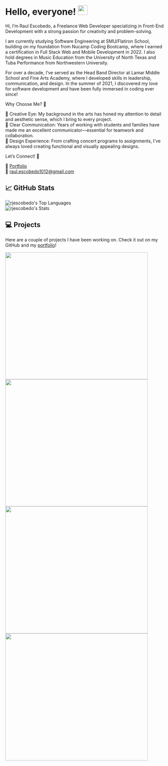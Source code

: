 # Hello, everyone! <img src="https://raw.githubusercontent.com/MartinHeinz/MartinHeinz/master/wave.gif" width="30px">

Hi, I’m Raul Escobedo, a Freelance Web Developer specializing in Front-End Development with a strong passion for creativity and problem-solving.

I am currently studying Software Engineering at SMU/Flatiron School, building on my foundation from Nucamp Coding Bootcamp, where I earned a certification in Full Stack Web and Mobile Development in 2022. I also hold degrees in Music Education from the University of North Texas and Tuba Performance from Northwestern University.

For over a decade, I’ve served as the Head Band Director at Lamar Middle School and Fine Arts Academy, where I developed skills in leadership, communication, and design. In the summer of 2021, I discovered my love for software development and have been fully immersed in coding ever since!

Why Choose Me? 🌟

🎨 Creative Eye: My background in the arts has honed my attention to detail and aesthetic sense, which I bring to every project.</br>
💬 Clear Communication: Years of working with students and families have made me an excellent communicator—essential for teamwork and collaboration.</br>
📄 Design Experience: From crafting concert programs to assignments, I’ve always loved creating functional and visually appealing designs.

Let’s Connect! 🔗

📁 <a href="https://raulescobedo-portfolio.netlify.app/" target="_blank">Portfolio</a></br>
📧 <a href="mailto:raul.escobedo1012@gmail.com">raul.escobedo1012@gmail.com</a>

## &#x1f4c8; GitHub Stats
![rjescobedo's Top Languages](https://github-readme-stats.vercel.app/api/top-langs/?username=rjescobedo&theme=algolia&show_icons=true&hide_border=false&layout=compact) </br>
![rjescobedo's Stats](https://github-readme-stats.vercel.app/api?username=rjescobedo&theme=algolia&show_icons=true&hide_border=false&count_private=true)




## &#x1F4BB; Projects

Here are a couple of projects I have been working on. Check it out on my GitHub and my <a href="https://raulescobedo-portfolio.netlify.app/" target="_blank">portfolio</a>!

<a href="https://github.com/rjescobedo/baked-with-gratitude">
  <img src="https://github.com/user-attachments/assets/e29a79f5-4271-48af-ab37-c1901cac6fe3" height="400" width="450"/>
</a>
<a href="https://github.com/rjescobedo/thetrainer">
  <img src="https://user-images.githubusercontent.com/88142181/156946246-e6e54268-2100-499c-8508-e951dccb35f8.png" height="400" width="450"/>
</a>
<a href="https://github.com/pgartrell/okb">
<img src="https://user-images.githubusercontent.com/88142181/156960492-9ea15f19-12d5-43c1-989d-1bfbe7f4a482.png" height="400" width="450"/>
</a>
<a href="https://github.com/rjescobedo/raulescobedo-portfolio">
<img src="https://github.com/user-attachments/assets/22e8d9f8-c1cf-4d1d-a5d0-9a921adb5b02" height="400" width="450"/>
</a>







